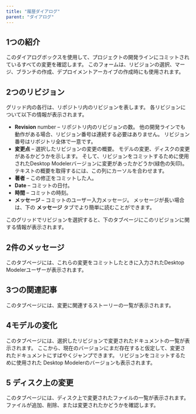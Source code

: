 ```yaml
---
title: "履歴ダイアログ"
parent: "ダイアログ"
---
```


## 1つの紹介

このダイアログボックスを使用して、プロジェクトの開発ラインにコミットされているすべての変更を確認します。 このフォームは、リビジョンの選択、マージ、ブランチの作成、デプロイメントアーカイブの作成時にも使用されます。

## 2つのリビジョン

グリッド内の各行は、リポジトリ内のリビジョンを表します。 各リビジョンについて以下の情報が表示されます。

*   **Revision** number – リポジトリ内のリビジョンの数。 他の開発ラインでも動作がある場合、リビジョン番号は連続する必要はありません。 リビジョン番号はリポジトリ全体で一意です。
*   **変更点** – 選択したリビジョンの変更の概要。 モデルの変更、ディスクの変更があるかどうかを示します。 そして、リビジョンをコミットするために使用されたDesktop Modelerバージョンに変更があったかどうか(緑色の矢印)。 テキストの概要を取得するには、この列にカーソルを合わせます。
*   **著者** – この修正をコミットした人。
*   **Date** – コミットの日付。
*   **時間** – コミットの時刻。
*   **メッセージ** – コミットのユーザー入力メッセージ。 メッセージが長い場合は、下の **メッセージ** タブでより簡単に読むことができます。

このグリッドでリビジョンを選択すると、下のタブページにこのリビジョンに関する情報が表示されます。

## 2件のメッセージ

このタブページには、これらの変更をコミットしたときに入力されたDesktop Modelerユーザーが表示されます。

## 3つの関連記事

このタブページには、変更に関連するストーリーの一覧が表示されます。

## 4モデルの変化

このタブページには、選択したリビジョンで変更されたドキュメントの一覧が表示されます。 ここから、現在のバージョンにまだ存在すると仮定して、変更されたドキュメントにすばやくジャンプできます。 リビジョンをコミットするために使用された Desktop Modelerのバージョンも表示されます。

## 5 ディスク上の変更

このタブページには、ディスク上で変更されたファイルの一覧が表示されます。 ファイルが追加、削除、または変更されたかどうかを確認します。

